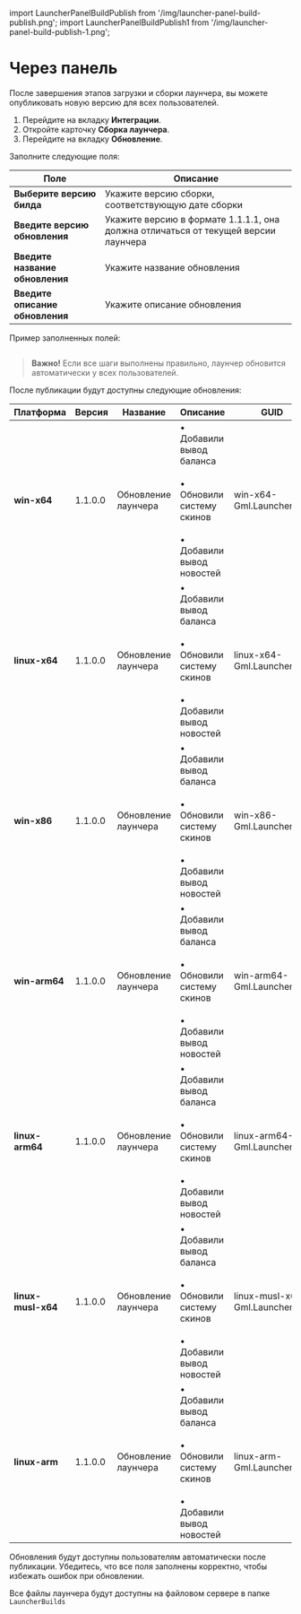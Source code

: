 import LauncherPanelBuildPublish from '/img/launcher-panel-build-publish.png';
import LauncherPanelBuildPublish1 from '/img/launcher-panel-build-publish-1.png';

# Через панель

После завершения этапов загрузки и сборки лаунчера, вы можете опубликовать новую версию для всех пользователей.

1. Перейдите на вкладку **Интеграции**.
2. Откройте карточку **Сборка лаунчера**.
3. Перейдите на вкладку **Обновление**.

Заполните следующие поля:

| Поле                            | Описание                                                                           |
|---------------------------------|------------------------------------------------------------------------------------|
| **Выберите версию билда**       | Укажите версию сборки, соответствующую дате сборки                                 |
| **Введите версию обновления**   | Укажите версию в формате 1.1.1.1, она должна отличаться от текущей версии лаунчера |
| **Введите название обновления** | Укажите название обновления                                                        |
| **Введите описание обновления** | Укажите описание обновления                                                        |

Пример заполненных полей:

<p><img className="image-zoom-medium" src={LauncherPanelBuildPublish} alt=""/></p>

> **Важно!** Если все шаги выполнены правильно, лаунчер обновится автоматически у всех пользователей.

После публикации будут доступны следующие обновления:

| Платформа          | Версия  | Название            | Описание                                                                                     | GUID                        |
|--------------------|---------|---------------------|----------------------------------------------------------------------------------------------|-----------------------------|
| **win-x64**        | 1.1.0.0 | Обновление лаунчера | • Добавили вывод баланса<br></br>• Обновили систему скинов<br></br>• Добавили вывод новостей | win-x64-Gml.Launcher.exe    |
| **linux-x64**      | 1.1.0.0 | Обновление лаунчера | • Добавили вывод баланса<br></br>• Обновили систему скинов<br></br>• Добавили вывод новостей | linux-x64-Gml.Launcher      |
| **win-x86**        | 1.1.0.0 | Обновление лаунчера | • Добавили вывод баланса<br></br>• Обновили систему скинов<br></br>• Добавили вывод новостей | win-x86-Gml.Launcher.exe    |
| **win-arm64**      | 1.1.0.0 | Обновление лаунчера | • Добавили вывод баланса<br></br>• Обновили систему скинов<br></br>• Добавили вывод новостей | win-arm64-Gml.Launcher.exe  |
| **linux-arm64**    | 1.1.0.0 | Обновление лаунчера | • Добавили вывод баланса<br></br>• Обновили систему скинов<br></br>• Добавили вывод новостей | linux-arm64-Gml.Launcher    |
| **linux-musl-x64** | 1.1.0.0 | Обновление лаунчера | • Добавили вывод баланса<br></br>• Обновили систему скинов<br></br>• Добавили вывод новостей | linux-musl-x64-Gml.Launcher |
| **linux-arm**      | 1.1.0.0 | Обновление лаунчера | • Добавили вывод баланса<br></br>• Обновили систему скинов<br></br>• Добавили вывод новостей | linux-arm-Gml.Launcher      |

Обновления будут доступны пользователям автоматически после публикации. Убедитесь, что все поля заполнены корректно,
чтобы избежать ошибок при обновлении.

Все файлы лаунчера будут доступны на файловом сервере в папке ```LauncherBuilds```

<p><img className="image-zoom-medium" src={LauncherPanelBuildPublish1} alt=""/></p>